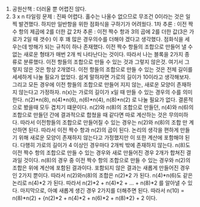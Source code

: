 1. 공원산책 : 더러울 뿐 어렵진 않다.
2. 3 x n 타일링 문제 : 진짜 어렵다. 홀수는 나올수 없으므로 무조건 0이라는 것은 일찍 발견했다. 하지만 일반항을 위한 점화식을 구하기가 어려웠다.
   1차 추론 : 이전 짝수 항의 제곱에 2를 더한 값
   2차 추론 : 이전 짝수 항과 3의 곱에 2를 더한 값(3은 가로가 2일 때 갯수)
   이 후 꽤 많은 경우의수를 더해야 겠다고 생각했다.
   점화식을 세우는데 방해가 되는 규칙이 하나 존재했다.
   이전 짝수 항들의 조합으로 만들어 낼 수 없는 새로운 형태가 매번 2개 씩 나타난다는 것이다.
   따라서 나는 블록을 2가지 종류로 분류했다. 이전 항들의 조합으로 만들 수 있는 것과 그렇지 않은것.
   여기서 그렇지 않은 것은 항상 2개였다.
   이전 항들의 조합으로 만들 수 있는 것은 전체 길이를 세세하게 나눌 필요가 없었다.
   쉽게 말하자면 가로의 길이가 10이라고 생각해보자.
   그리고 모든 경우에 이전 항들의 조합으로 만들어 지지 않는, 새로운 모양이 존재하지 않는다고 가정하자.
   n(x)는 가로의 길이가 x일 때 만들 수 있는 경우의 수를 의미한다.
   n(2)*n(8), n(4)*n(6), n(6)*n(4), n(8)*n(2) 로 나눌 필요가 없다.
   결론적으로 봤을때 모두 겹치기 떄문이다.
   n(2)와 n(8)의 조합으로 만들던, n(4)와 n(6)의 조합으로 만들던 간에 결과적으로 합쳤을 때 같다면 따로 계산하는 것은 무의미하다.
   따라서 이전항들의 조합으로 만들어질 수 있는 경우는 n(2)와 n(8)의 조합 만 계산하면 된다. 따라서 이전 짝수 항과 n(2)의 곱이 된다.
   논리의 생각을 편하게 만들기 위해 새로운 모양이 존재하지 않는다고 가정했지만 이 또한 계산에 포함해야 된다.
   다행히 가로의 길이가 4 이상인 경우마다 2개씩 밖에 존재하지 않는다.
   n(8)도 이전 짝수 항의 조합으로 만들 수 있는 경우와 새로 만들어진 경우 2개가 합쳐진 결과일 것이다.
   n(8)의 경우 중 이전 짝수 항의 조합으로 만들 수 있는 경우와 n(2)의 조합은 위에 계산에 포함된 결과이다.
   포함되지 않은 결과는 새롭게 만들어진 경우인 2가지 뿐이다.
   따라서 n(2)와n(8)의 조합은 n(2)*2 가 된다.
   n(4)*n(6)도 같은 논리로 n(4)*2 가 된다.
   따라서 n(2)*2 + n(4)*2 + ... + n(8)*2 를 알아낼 수 있다.
   마지막으로, 아예 새롭게 생긴 경우 2가지를 더해주면 된다.
   따라서 n(10) = n(8)*n(2) + {n(2)*2 + n(4)*2 + n(6)*2 + n(8)\*2} + 2 이다.
